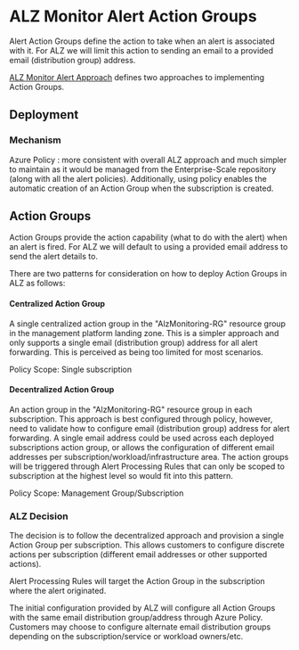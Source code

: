 # ALZ Monitor Alert Action Groups

Alert Action Groups define the action to take when an alert is associated with it. For ALZ we will limit this action to sending an email to a provided email (distribution group) address.

[ALZ Monitor Alert Approach](https://github.com/Azure/alz-monitor/wiki/alertapproach.md) defines two approaches to implementing Action Groups.

## Deployment

### Mechanism

Azure Policy : more consistent with overall ALZ approach and much simpler to maintain as it would be managed from the Enterprise-Scale repository (along with all the alert policies). Additionally, using policy enables the automatic creation of an Action Group when the subscription is created.

## Action Groups

Action Groups provide the action capability (what to do with the alert) when an alert is fired. For ALZ we will default to using a provided email address to send the alert details to.

There are two patterns for consideration on how to deploy Action Groups in ALZ as follows:

#### Centralized Action Group

A single centralized action group in the "AlzMonitoring-RG" resource group in the management platform landing zone. This is a simpler approach and only supports a single email (distribution group) address for all alert forwarding. This is perceived as being too limited for most scenarios.

Policy Scope: Single subscription

#### Decentralized Action Group

An action group in the "AlzMonitoring-RG" resource group in each subscription. This approach is best configured through policy, however, need to validate how to configure email (distribution group) address for alert forwarding.  A single email address could be used across each deployed subscriptions action group, or allows the configuration of different email addresses per subscription/workload/infrastructure area.  The action groups will be triggered through Alert Processing Rules that can only be scoped to subscription at the highest level so would fit into this pattern.

Policy Scope: Management Group/Subscription

### ALZ Decision

The decision is to follow the decentralized approach and provision a single Action Group per subscription. This allows customers to configure discrete actions per subscription (different email addresses or other supported actions).

Alert Processing Rules will target the Action Group in the subscription where the alert originated.

The initial configuration provided by ALZ will configure all Action Groups with the same email distribution group/address through Azure Policy. Customers may choose to configure alternate email distribution groups depending on the subscription/service or workload owners/etc.
